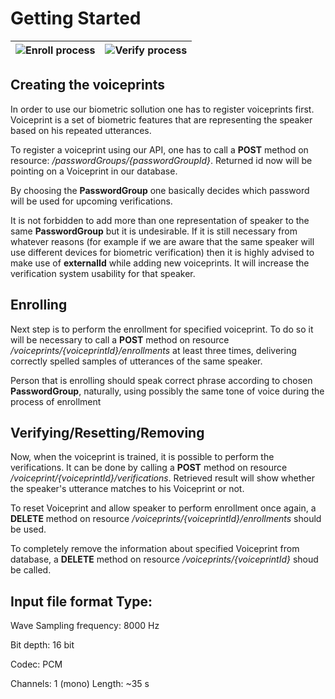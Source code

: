 # Getting Started

![Enroll process](https://cloud.githubusercontent.com/assets/1618196/7201755/2a3e206e-e50b-11e4-85a6-9d4acf57e4f9.png)| ![Verify process](https://cloud.githubusercontent.com/assets/1618196/7201745/0ef73732-e50b-11e4-8e36-dd1d0e8167a3.png)
------|--------

## Creating the voiceprints

In order to use our biometric sollution one has to register voiceprints first. Voiceprint is a set of biometric features that are representing the speaker based on his repeated utterances.

To register a voiceprint using our API, one has to call a **POST** method on resource: */passwordGroups/{passwordGroupId}*. Returned id now will be pointing on a Voiceprint in our database.

By choosing the **PasswordGroup** one basically decides which password will be used for upcoming verifications.

It is not forbidden to add more than one representation of speaker to the same **PasswordGroup** but it is undesirable. If it is still necessary from whatever reasons (for example if we are aware that the same speaker will use different devices for biometric verification) then it is highly advised to make use of **externalId** while adding new voiceprints. It will increase the verification system usability for that speaker.

## Enrolling

Next step is to perform the enrollment for specified voiceprint. To do so it will be necessary to call a **POST** method on resource */voiceprints/{voiceprintId}/enrollments* at least three times, delivering correctly spelled samples of utterances of the same speaker.

Person that is enrolling should speak correct phrase according to chosen **PasswordGroup**, naturally, using possibly the same tone of voice during the process of enrollment

## Verifying/Resetting/Removing

Now, when the voiceprint is trained, it is possible to perform the verifications. It can be done by calling a **POST** method on resource */voiceprint/{voiceprintId}/verifications*. Retrieved result will show whether the speaker's utterance matches to his Voiceprint or not.

To reset Voiceprint and allow speaker to perform enrollment once again, a **DELETE** method on resource */voiceprints/{voiceprintId}/enrollments* should be used.

To completely remove the information about specified Voiceprint from database, a **DELETE** method on resource */voiceprints/{voiceprintId}* shoud be called.

## Input file format Type:

Wave Sampling frequency: 8000 Hz

Bit depth: 16 bit

Codec: PCM

Channels: 1 (mono) Length: ~3­5 s
